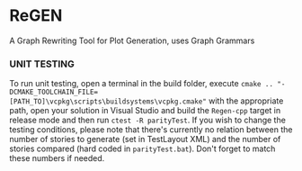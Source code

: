 ReGEN
=====

A Graph Rewriting Tool for Plot Generation, uses Graph Grammars


### UNIT TESTING
To run unit testing, open a terminal in the build folder, execute `cmake .. "-DCMAKE_TOOLCHAIN_FILE=[PATH_TO]\vcpkg\scripts\buildsystems\vcpkg.cmake"` with the appropriate path, open your solution in Visual Studio and build the `Regen-cpp` target in release mode and then run `ctest -R parityTest`. 
If you wish to change the testing conditions, please note that there's currently no relation between the number of stories to generate (set in TestLayout XML) and the number of stories compared (hard coded in `parityTest.bat`). Don't forget to match these numbers if needed.